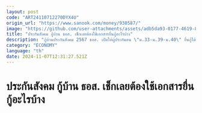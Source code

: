 ```yaml
---
layout: post
code: "ART24110712270DYX4U"
origin_url: "https://www.sanook.com/money/930587/"
image: "https://github.com/user-attachments/assets/adb5da93-0177-4619-8601-6a2a287baa95"
title: "ประกันสังคม กู้บ้าน ธอส. เช็กเลยต้องใช้เอกสารยื่นกู้อะไรบ้าง"
description: "กู้บ้านประกันสังคม 2567 ธอส. เปิดให้ผู้ประกันตน \"ม.33-ม.39-ม.40\" ยื่นกู้ได้ตั้งแต่วันที่ 8 พ.ย. 67 เช็กเอกสารขอสินเชื่อที่ต้องเตรียมยื่นกู้มีอะไรบ้าง"
category: "ECONOMY"
language: "th"
date: 2024-11-07T12:31:27.521Z
---
```


# ประกันสังคม กู้บ้าน ธอส. เช็กเลยต้องใช้เอกสารยื่นกู้อะไรบ้าง